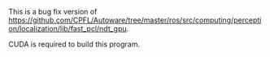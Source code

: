 This is a bug fix version of https://github.com/CPFL/Autoware/tree/master/ros/src/computing/perception/localization/lib/fast_pcl/ndt_gpu.

CUDA is required to build this program.
